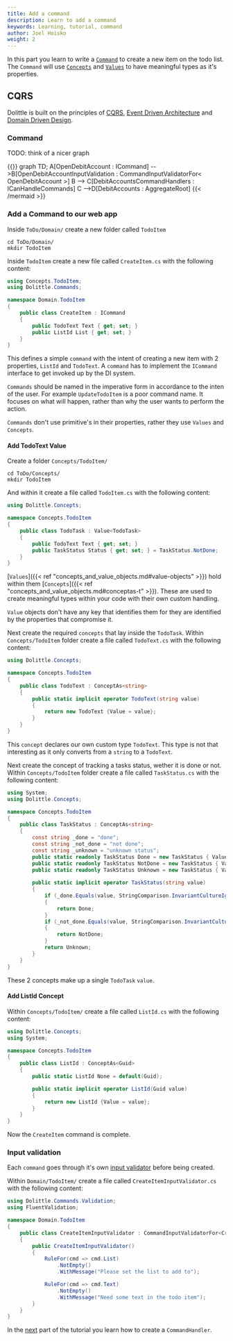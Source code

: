 ```yaml
---
title: Add a command
description: Learn to add a command
keywords: Learning, tutorial, command
author: Joel Hoisko
weight: 2
---
```


In this part you learn to write a [`Command`]() to create a new item on the todo list. The `Command` will use [`Concepts`]() and [`Values`]() to have meaningful types as it's properties.

## CQRS
Dolittle is built on the principles of [CQRS](), [Event Driven Architecture]() and [Domain Driven Design]().

### Command

TODO: think of a nicer graph

{{<mermaid align="left">}}
graph TD;
    A[OpenDebitAccount : ICommand] -->B[OpenDebitAccountInputValidation : CommandInputValidatorFor< OpenDebitAccount >]
    B --> C[DebitAccountsCommandHandlers : ICanHandleCommands]
    C -->D[DebitAccounts : AggregateRoot]
{{< /mermaid >}}


### Add a Command to our web app
Inside `ToDo/Domain/` create a new folder called `TodoItem`

```console
cd ToDo/Domain/
mkdir TodoItem
```

Inside `TodoItem` create a new file called `CreateItem.cs` with the following content:

```csharp
using Concepts.TodoItem;
using Dolittle.Commands;

namespace Domain.TodoItem
{
    public class CreateItem : ICommand
    {
        public TodoText Text { get; set; }
        public ListId List { get; set; }
    }
}
```

This defines a simple `command` with the intent of creating a new item with 2 properties, `ListId` and `TodoText`. A `command` has to implement the `ICommand` interface to get invoked up by the DI system.

`Commands` should be named in the imperative form in accordance to the inten of the user. For example `UpdateTodoItem` is a poor command name. It focuses on what will happen, rather than why the user wants to perform the action.

`Commands` don't use primitive's in their properties, rather they use `Values` and `Concepts`.

#### Add TodoText Value
Create a folder `Concepts/TodoItem/` 
```console
cd ToDo/Concepts/
mkdir TodoItem
```

And within it create a file called `TodoItem.cs` with the following content:

```csharp
using Dolittle.Concepts;

namespace Concepts.TodoItem
{
    public class TodoTask : Value<TodoTask>
    {
        public TodoText Text { get; set; }
        public TaskStatus Status { get; set; } = TaskStatus.NotDone;
    }
}
```

[`Values`]({{< ref "concepts_and_value_objects.md#value-objects" >}}) hold within them [`Concepts`]({{< ref "concepts_and_value_objects.md#conceptas-t" >}}). These are used to create meaningful types within your code with their own custom handling. 

`Value` objects don't have any key that identifies them for they are identified by the properties that compromise it.

Next create the required `concepts` that lay inside the `TodoTask`. Within `Concepts/TodoItem` folder create a file called `TodoText.cs` with the following content:

```csharp
using Dolittle.Concepts;

namespace Concepts.TodoItem
{
    public class TodoText : ConceptAs<string>
    {
        public static implicit operator TodoText(string value)
        {
            return new TodoText {Value = value};
        }
    }
}
```

This `concept` declares our own custom type `TodoText`. This type is not that interesting as it only converts from a `string` to a `TodoText`.

Next create the concept of tracking a tasks status, wether it is done or not. Within `Concepts/TodoItem` folder create a file called `TaskStatus.cs` with the following content:

```csharp
using System;
using Dolittle.Concepts;

namespace Concepts.TodoItem
{
    public class TaskStatus : ConceptAs<string>
    {
        const string _done = "done";
        const string _not_done = "not done";
        const string _unknown = "unknown status";
        public static readonly TaskStatus Done = new TaskStatus { Value = _done };
        public static readonly TaskStatus NotDone = new TaskStatus { Value = _not_done };
        public static readonly TaskStatus Unknown = new TaskStatus { Value = _unknown };
    
        public static implicit operator TaskStatus(string value)
        {
            if (_done.Equals(value, StringComparison.InvariantCultureIgnoreCase))
            {
                return Done;
            }
            if (_not_done.Equals(value, StringComparison.InvariantCultureIgnoreCase))
            {
                return NotDone;
            }
            return Unknown;
        }
    }
}
```

These 2 concepts make up a single `TodoTask` `value`.

#### Add ListId Concept
Within `Concepts/TodoItem/` create a file called `ListId.cs` with the following content:

```csharp
using Dolittle.Concepts;
using System;

namespace Concepts.TodoItem
{
    public class ListId : ConceptAs<Guid>
    {
        public static ListId None = default(Guid);

        public static implicit operator ListId(Guid value)
        {
            return new ListId {Value = value};
        }
    }
}
```

Now the `CreateItem` command is complete.

### Input validation
Each `command` goes through it's own [input validator]() before being created.

Within `Domain/TodoItem/` create a file called `CreateItemInputValidator.cs` with the following content:

```csharp
using Dolittle.Commands.Validation;
using FluentValidation;

namespace Domain.TodoItem
{
    public class CreateItemInputValidator : CommandInputValidatorFor<CreateItem>
    {
        public CreateItemInputValidator()
        {
            RuleFor(cmd => cmd.List)
                .NotEmpty()
                .WithMessage("Please set the list to add to");

            RuleFor(cmd => cmd.Text)
                .NotEmpty()
                .WithMessage("Need some text in the todo item");
        }
    }
}
```


In the [next](./command_handler) part of the tutorial you learn how to create a `CommandHandler`.

